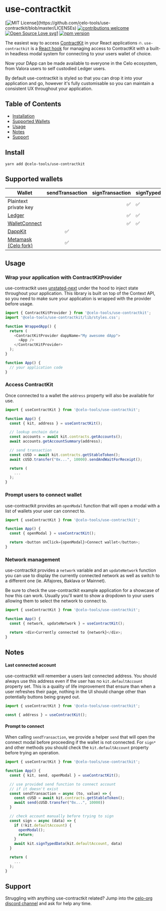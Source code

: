 # use-contractkit

[![MIT License](https://img.shields.io/apm/l/atomic-design-ui.svg?)](https://github.com/celo-tools/use-contractkit/blob/master/LICENSEs)
[![contributions welcome](https://img.shields.io/badge/contributions-welcome-brightgreen.svg?style=flat)](https://github.com/@celo-tools/use-contractkit/issues)
[![Open Source Love svg1](https://badges.frapsoft.com/os/v1/open-source.svg?v=103)](https://github.com/ellerbrock/open-source-badges/)
[![npm version](https://badge.fury.io/js/%40celo-tools%2Fuse-contractkit.png)](https://badge.fury.io/js/%40celo-tools%2Fuse-contractkit)

The easiest way to access [ContractKit](https://www.npmjs.com/package/@celo/contractkit) in your React applications 🔥. `use-contractkit` is a [React hook](https://reactjs.org/docs/hooks-intro.html) for managing access to ContractKit with a built-in headless modal system for connecting to your users wallet of choice.

Now your DApp can be made available to everyone in the Celo ecosystem, from Valora users to self custodied Ledger users.

By default use-contractkit is styled so that you can drop it into your application and go, however it's fully customisable so you can maintain a consistent UX throughout your application.

## Table of Contents

- [Installation](#install)
- [Supported Wallets](#supported-wallets)
- [Usage](#usage)
- [Notes](#notes)
- [Support](#support)

## Install

```
yarn add @celo-tools/use-contractkit
```

## Supported wallets

| Wallet                                                                    |  sendTransaction   |    signTransaction | signTypedData      | signPersonal       |
| ------------------------------------------------------------------------- | :----------------: | -----------------: | ------------------ | ------------------ |
| Plaintext private key                                                     |                    | :white_check_mark: | :white_check_mark: | :white_check_mark: |
| [Ledger](https://www.ledger.com/)                                         |                    | :white_check_mark: | :white_check_mark: | :white_check_mark: |
| [WalletConnect](https://walletconnect.org/)                               |                    | :white_check_mark: | :white_check_mark: | :white_check_mark: |
| [DappKit](https://docs.celo.org/developer-guide/dappkit)                  | :white_check_mark: |                    |                    | :white_check_mark: |
| [Metamask (Celo fork)](https://github.com/dsrvlabs/celo-extension-wallet) | :white_check_mark: |                    |                    |                    |

## Usage

### Wrap your application with ContractKitProvider

use-contractkit uses [unstated-next](https://github.com/jamiebuilds/unstated-next) under the hood to inject state throughout your application. This library is built on top of the Context API, so you need to make sure your application is wrapped with the provider before usage.

```javascript
import { ContractKitProvider } from '@celo-tools/use-contractkit';
import '@celo-tools/use-contractkit/lib/styles.css';

function WrappedApp() {
  return (
    <ContractKitProvider dappName="My awesome dApp">
      <App />
    </ContractKitProvider>
  );
}

function App() {
  // your application code
}
```

### Access ContractKit

Once connected to a wallet the `address` property will also be available for use.

```javascript
import { useContractKit } from '@celo-tools/use-contractkit';

function App() {
  const { kit, address } = useContractKit();

  // lookup onchain data
  const accounts = await kit.contracts.getAccounts();
  await accounts.getAccountSummary(address);

  // send transaction
  const cUSD = await kit.contracts.getStableToken();
  await cUSD.transfer("0x...", 10000).sendAndWaitForReceipt();

  return (
    ...
  );
}
```

### Prompt users to connect wallet

use-contractkit provides an `openModal` function that will open a modal with a list of wallets your user can connect to.

```javascript
import { useContractKit } from '@celo-tools/use-contractkit';

function App() {
  const { openModal } = useContractKit();

  return <button onClick={openModal}>Connect wallet</button>;
}
```

### Network management

use-contractkit provides a `network` variable and an `updateNetwork` function you can use to display the currently connected network as well as switch to a different one (ie. Alfajores, Baklava or Mainnet).

Be sure to check the use-contractkit example application for a showcase of how this can work. Usually you'll want to show a dropdown to your users allowing them to select the network to connect to.

```javascript
import { useContractKit } from '@celo-tools/use-contractkit';

function App() {
  const { network, updateNetwork } = useContractKit();

  return <div>Currently connected to {network}</div>;
}
```

## Notes

#### Last connected account

use-contractkit will remember a users last connected address. You should always use this address even if the user has no `kit.defaultAccount` property set. This is a quality of life improvement that ensure than when a user refreshes their page, nothing in the UI should change other than potentially buttons being grayed out.

```javascript
import { useContractKit } from '@celo-tools/use-contractkit';

const { address } = useContractKit();
```

#### Prompt to connect

When calling `sendTransaction`, we provide a helper `send` that will open the connect modal before proceeding if the wallet is not connected. For `sign*` and other methods you should check the `kit.defaultAccount` property before trying an operation.

```javascript
import { useContractKit } from '@celo-tools/use-contractkit';

function App() {
  const { kit, send, openModal } = useContractKit();

  // use provided send function to connect account
  // if it doesn't exist
  const sendTransaction = async (to, value) => {
    const cUSD = await kit.contracts.getStableToken();
    await send(cUSD.transfer("0x...", 10000))
  }

  // check account manually before trying to sign
  const sign = async (data) => {
    if (!kit.defaultAccount) {
      openModal();
      return;
    }
    await kit.signTypedData(kit.defaultAccount, data)
  }

  return (
    ...
  );
}

```

## Support

Struggling with anything use-contractkit related? Jump into the [celo-org discord channel](https://discord.gg/6yWMkgM) and ask for help any time.

